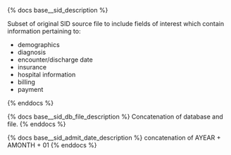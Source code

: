 {% docs base__sid_description %}

Subset of original SID source file to include fields of interest which contain information pertaining to: 

- demographics  
- diagnosis 
- encounter/discharge date
- insurance
- hospital information
- billing 
- payment

{% enddocs %}


{% docs base__sid_db_file_description %}
Concatenation of database and file.
{% enddocs %}

{% docs base__sid_admit_date_description %}
concatenation of AYEAR + AMONTH + 01
{% enddocs %}
